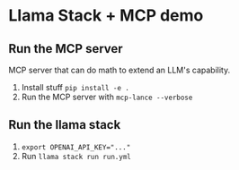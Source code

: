 # Llama Stack + MCP demo

## Run the MCP server

MCP server that can do math to extend an LLM's capability.

1. Install stuff `pip install -e .`
2. Run the MCP server with `mcp-lance --verbose`

## Run the llama stack

1. `export OPENAI_API_KEY="..."`
2. Run `llama stack run run.yml`

